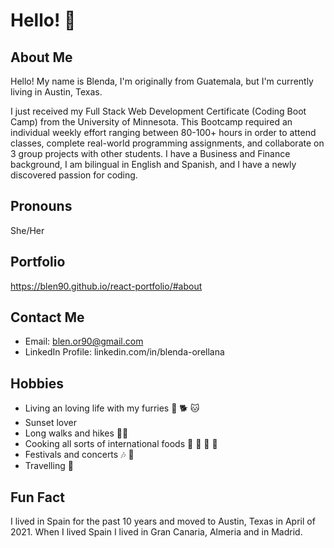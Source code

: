 # Hello! 👋

## About Me

Hello! My name is Blenda, I'm originally from Guatemala, but I'm currently living in Austin, Texas.

I just received my Full Stack Web Development Certificate (Coding Boot Camp) from the University of Minnesota. This Bootcamp required an individual weekly effort ranging between 80-100+ hours in order to attend classes, complete real-world programming assignments, and collaborate on 3 group projects with other students. I have a Business and Finance background, I am bilingual in English and Spanish, and I have a newly discovered passion for coding.

## Pronouns 

She/Her

## Portfolio

https://blen90.github.io/react-portfolio/#about

## Contact Me

* Email: blen.or90@gmail.com
* LinkedIn Profile: linkedin.com/in/blenda-orellana

## Hobbies

* Living an loving life with my furries :dog: :dog2: :cat:
* Sunset lover
* Long walks and hikes :walking_woman:
* Cooking all sorts of international foods :shallow_pan_of_food: :spaghetti: :curry: :ramen:
* Festivals and concerts :notes: :musical_note:
* Travelling :flight_departure:

## Fun Fact

I lived in Spain for the past 10 years and moved to Austin, Texas in April of 2021. When I lived Spain I lived in Gran Canaria, Almeria and in Madrid.
